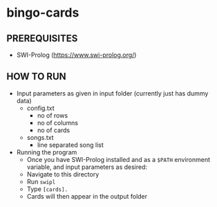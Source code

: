 # bingo-cards

## PREREQUISITES
- SWI-Prolog (https://www.swi-prolog.org/)

## HOW TO RUN
- Input parameters as given in input folder (currently just has dummy data)
    - config.txt
        - no of rows
        - no of columns
        - no of cards
    - songs.txt
        - line separated song list
- Running the program
    - Once you have SWI-Prolog installed and as a `$PATH` environment variable, and input parameters as desired:
    - Navigate to this directory
    - Run `swipl`
    - Type `[cards].`
    - Cards will then appear in the output folder